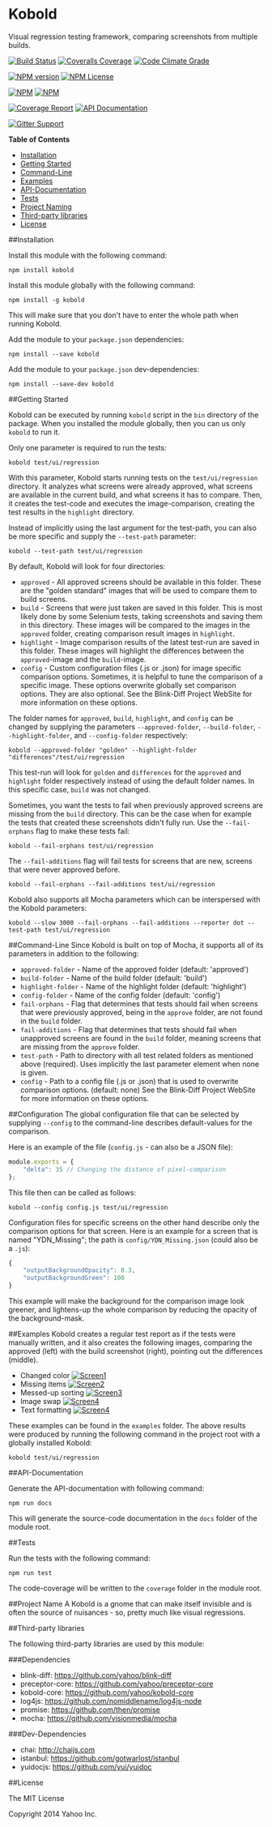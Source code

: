 Kobold
======

Visual regression testing framework, comparing screenshots from multiple builds.

[![Build Status](https://img.shields.io/travis/yahoo/kobold.svg)](http://travis-ci.org/yahoo/kobold)
[![Coveralls Coverage](https://img.shields.io/coveralls/yahoo/kobold.svg)](https://coveralls.io/r/yahoo/kobold)
[![Code Climate Grade](https://img.shields.io/codeclimate/github/yahoo/kobold.svg)](https://codeclimate.com/github/yahoo/kobold)

[![NPM version](https://badge.fury.io/js/kobold.svg)](https://www.npmjs.com/package/kobold)
[![NPM License](https://img.shields.io/npm/l/blink-diff.svg)](https://www.npmjs.com/package/kobold)

[![NPM](https://nodei.co/npm/kobold.png?downloads=true&stars=true)](https://www.npmjs.com/package/kobold)
[![NPM](https://nodei.co/npm-dl/kobold.png?months=3&height=2)](https://www.npmjs.com/package/kobold)

[![Coverage Report](https://img.shields.io/badge/Coverage_Report-Available-blue.svg)](http://yahoo.github.io/kobold/coverage/lcov-report/)
[![API Documentation](https://img.shields.io/badge/API_Documentation-Available-blue.svg)](http://yahoo.github.io/kobold/docs/)

[![Gitter Support](https://img.shields.io/badge/Support-Gitter_IM-yellow.svg)](https://gitter.im/preceptorjs/support)

**Table of Contents**
* [Installation](#installation)
* [Getting Started](#getting-started)
* [Command-Line](#command-line)
* [Examples](#examples)
* [API-Documentation](#api-documentation)
* [Tests](#tests)
* [Project Naming](#project-name)
* [Third-party libraries](#third-party-libraries)
* [License](#license)


##Installation

Install this module with the following command:
```shell
npm install kobold
```

Install this module globally with the following command:
```shell
npm install -g kobold
```
This will make sure that you don't have to enter the whole path when running Kobold.


Add the module to your ```package.json``` dependencies:
```shell
npm install --save kobold
```
Add the module to your ```package.json``` dev-dependencies:
```shell
npm install --save-dev kobold
```

##Getting Started

Kobold can be executed by running ```kobold``` script in the ```bin``` directory of the package. When you installed the module globally, then you can us only ```kobold``` to run it.

Only one parameter is required to run the tests:

```shell
kobold test/ui/regression
```

With this parameter, Kobold starts running tests on the ```test/ui/regression``` directory. It analyzes what screens were already approved, what screens are available in the current build, and what screens it has to compare. Then, it creates the test-code and executes the image-comparison, creating the test results in the ```highlight``` directory.

Instead of implicitly using the last argument for the test-path, you can also be more specific and supply the ```--test-path``` parameter:
```shell
kobold --test-path test/ui/regression
```

By default, Kobold will look for four directories:

* ```approved``` - All approved screens should be available in this folder. These are the "golden standard" images that will be used to compare them to build screens.
* ```build``` - Screens that were just taken are saved in this folder. This is most likely done by some Selenium tests, taking screenshots and saving them in this directory. These images will be compared to the images in the ```approved``` folder, creating comparison result images in ```highlight```.
* ```highlight``` - Image comparison results of the latest test-run are saved in this folder. These images will highlight the differences between the ```approved```-image and the ```build```-image.
* ```config``` - Custom configuration files (.js or .json) for image specific comparison options. Sometimes, it is helpful to tune the comparison of a specific image. These options overwrite globally set comparison options. They are also optional. See the Blink-Diff Project WebSite for more information on these options.

The folder names for ```approved```, ```build```, ```highlight```, and ```config``` can be changed by supplying the parameters ```--approved-folder```, ```--build-folder```, ```--highlight-folder```, and ```--config-folder``` respectively:
 
```shell
kobold --approved-folder "golden" --highlight-folder "differences"/test/ui/regression
```
This test-run will look for ```golden``` and ```differences``` for the ```approved``` and ```highlight``` folder respectively instead of using the default folder names. In this specific case, ```build``` was not changed.

Sometimes, you want the tests to fail when previously approved screens are missing from the ```build``` directory. This can be the case when for example the tests that created these screenshots didn't fully run. Use the ```--fail-orphans``` flag to make these tests fail:
```shell
kobold --fail-orphans test/ui/regression
```

The ```--fail-additions``` flag will fail tests for screens that are new, screens that were never approved before.
```shell
kobold --fail-orphans --fail-additions test/ui/regression
```

Kobold also supports all Mocha parameters which can be interspersed with the Kobold parameters:
```shell
kobold --slow 3000 --fail-orphans --fail-additions --reporter dot --test-path test/ui/regression
```

##Command-Line
Since Kobold is built on top of Mocha, it supports all of its parameters in addition to the following:
* ```approved-folder``` - Name of the approved folder (default: 'approved')
* ```build-folder``` - Name of the build folder (default: 'build')
* ```highlight-folder``` - Name of the highlight folder (default: 'highlight')
* ```config-folder``` - Name of the config folder (default: 'config')
* ```fail-orphans``` - Flag that determines that tests should fail when screens that were previously approved, being in the ```approve``` folder, are not found in the ```build``` folder.
* ```fail-additions``` - Flag that determines that tests should fail when unapproved screens are found in the ```build``` folder, meaning screens that are missing from the ```approve``` folder.
* ```test-path``` - Path to directory with all test related folders as mentioned above (required). Uses implicitly the last parameter element when none is given.
* ```config``` - Path to a config file (.js or .json) that is used to overwrite comparison options. (default: none) See the Blink-Diff Project WebSite for more information on these options.

##Configuration
The global configuration file that can be selected by supplying ```--config``` to the command-line describes default-values for the comparison. 

Here is an example of the file (```config.js``` - can also be a JSON file):
```javascript
module.exports = {
	"delta": 35 // Changing the distance of pixel-comparison
};
```

This file then can be called as follows:
```shell
kobold --config config.js test/ui/regression
```

Configuration files for specific screens on the other hand describe only the comparison options for that screen. 
Here is an example for a screen that is named "YDN_Missing"; the path is ```config/YDN_Missing.json``` (could also be a ```.js```):
```javascript
{
	"outputBackgroundOpacity": 0.3,
	"outputBackgroundGreen": 100
}
```
This example will make the background for the comparison image look greener, and lightens-up the whole comparison by reducing the opacity of the background-mask.

##Examples
Kobold creates a regular test report as if the tests were manually written, and it also creates the following images, comparing the approved (left) with the build screenshot (right), pointing out the differences (middle).
* Changed color [![Screen1](https://raw.githubusercontent.com/yahoo/kobold/master/images/YDN_Color.png)](https://raw.githubusercontent.com/yahoo/kobold/master/examples/highlight/YDN_Color.png)
* Missing items [![Screen2](https://raw.githubusercontent.com/yahoo/kobold/master/images/YDN_Missing.png)](https://raw.githubusercontent.com/yahoo/kobold/master/examples/highlight/YDN_Missing.png)
* Messed-up sorting [![Screen3](https://raw.githubusercontent.com/yahoo/kobold/master/images/YDN_Sort.png)](https://raw.githubusercontent.com/yahoo/kobold/master/examples/highlight/YDN_Sort.png)
* Image swap [![Screen4](https://raw.githubusercontent.com/yahoo/kobold/master/images/YDN_Swap.png)](https://raw.githubusercontent.com/yahoo/kobold/master/examples/highlight/YDN_Swap.png)
* Text formatting [![Screen4](https://raw.githubusercontent.com/yahoo/kobold/master/images/YDN_Upper.png)](https://raw.githubusercontent.com/yahoo/kobold/master/examples/highlight/YDN_Upper.png)

These examples can be found in the ```examples``` folder. The above results were produced by running the following command in the project root with a globally installed Kobold:

```shell
kobold test/ui/regression
```

##API-Documentation

Generate the API-documentation with following command:
```shell
npm run docs
```
This will generate the source-code documentation in the ```docs``` folder of the module root.

##Tests

Run the tests with the following command:
```shell
npm run test
```
The code-coverage will be written to the ```coverage``` folder in the module root.

##Project Name
A Kobold is a gnome that can make itself invisible and is often the source of nuisances - so, pretty much like visual regressions.

##Third-party libraries

The following third-party libraries are used by this module:

###Dependencies
* blink-diff: https://github.com/yahoo/blink-diff
* preceptor-core: https://github.com/yahoo/preceptor-core
* kobold-core: https://github.com/yahoo/kobold-core
* log4js: https://github.com/nomiddlename/log4js-node
* promise: https://github.com/then/promise
* mocha: https://github.com/visionmedia/mocha

###Dev-Dependencies
* chai: http://chaijs.com
* istanbul: https://github.com/gotwarlost/istanbul
* yuidocjs: https://github.com/yui/yuidoc

##License

The MIT License

Copyright 2014 Yahoo Inc.
